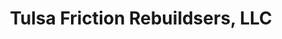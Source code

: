 ---
title: "Tulsa Friction Rebuildsers, LLC"
url: /tulsa/tulsa-friction-rebuildsers-llc/
shop: Baustoffe
---